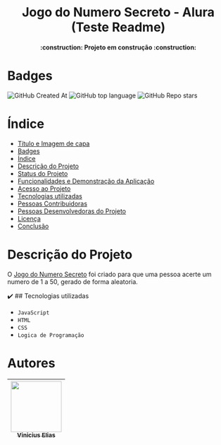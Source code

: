 <h1 align="center"> Jogo do Numero Secreto - Alura (Teste Readme) </h1>
<h4 align="center"> :construction: Projeto em construção :construction: </h4> 

# Badges
![GitHub Created At](https://img.shields.io/github/created-at/Vigonel/jogo_NumeroSecreto)
![GitHub top language](https://img.shields.io/github/languages/top/Vigonel/jogo_NumeroSecreto)
![GitHub Repo stars](https://img.shields.io/github/stars/Vigonel/jogo_NumeroSecreto)

# Índice 
* [Título e Imagem de capa](#Título-e-Imagem-de-capa)
* [Badges](#badges)
* [Índice](#índice)
* [Descrição do Projeto](#descrição-do-projeto)
* [Status do Projeto](#status-do-Projeto)
* [Funcionalidades e Demonstração da Aplicação](#funcionalidades-e-demonstração-da-aplicação)
* [Acesso ao Projeto](#acesso-ao-projeto)
* [Tecnologias utilizadas](#tecnologias-utilizadas)
* [Pessoas Contribuidoras](#pessoas-contribuidoras)
* [Pessoas Desenvolvedoras do Projeto](#pessoas-desenvolvedoras)
* [Licença](#licença)
* [Conclusão](#conclusão)

# Descrição do Projeto
O [Jogo do Numero Secreto](https://jogo-eta-blush-32.vercel.app) foi criado para que uma pessoa acerte um numero de 1 a 50, gerado de forma aleatoria. 

✔️ ##  Tecnologias utilizadas

- ``JavaScript``
- ``HTML``
- ``CSS``
- ``Logica de Programação``

# Autores
| [<img loading="lazy" src="https://avatars.githubusercontent.com/u/73002513?v=4" width=115><br><sub>Vinicius Elias</sub>](https://github.com/vigonel) | 
| :---: |
